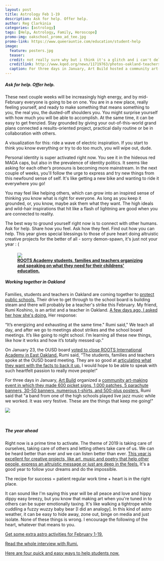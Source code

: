 ```yaml
---
layout: post
title: Astrology Feb 1-19
description: Ask for help. Offer help.
author: Reg Clarkinia
categories: [astrology]
tags: [Help, Astrology, Family, Horoscope]
promo-img: oakschool_promo_ad_tee.jpg
promo-link: https://www.queerauntie.com/education/student-help
image:
  feature: posters.jpg
  teaser:
  credit: not really sure why but i think it's a glitch and i can't delete this with the forwd slash or all hell breaks loose so i leave this here ya know/.
  creditlink: http://www.kqed.org/news/11719763/photos-oakland-teachers-paint-prepare-to-vote-on-strike
  caption: For three days in January, Art Build hosted a community art-making event where they made art for the upcoming teacher's strike in Oakland.
---
```

<h5>Ask for help. Offer help.</h5>
These next couple weeks will be increasingly high energy, and by mid-February everyone is going to be on one. You are in a new place, really feeling yourself, and ready to make something that means something to you, the real you, the dusted-off shoulders you. You might surprise yourself with how much you will be able to accomplish. At the same time, it can be easy to get frenzied. Stay grounded by giving your out-of-this-world grand plans connected a results-oriented project, practical daily routine or be in collaboration with others.

A visualization for this: ride a wave of electric inspiration. If you start to think you know everything or try to do too much, you will wipe out, dude.

Personal identity is super activated right now. You see it in the hideous red MAGA caps, but also in the prevalence of identity politics. It seems like asking for each other’s pronouns is becoming more mainstream. In the next couple of weeks, you'll follow the urge to express and try new things from this newfound sense of self. It's like getting a new bike and wanting to ride it everywhere you go!

You may feel like helping others, which can grow into an inspired sense of thinking you know what is right for everyone. As long as you keep it grounded, or, you know, maybe ask them what they want. The high ideals and wild-hair inspirations that hit like a flash of lightning are good when you are connected to reality.

The best way to ground yourself right now is to connect with other humans. Ask for help. Share how you feel. Ask how they feel. Find out how you can help. This year gives special blessings to those of pure heart doing altruistic creative projects for the better of all - sorry demon-spawn, it's just not your year : (

<figure>
<h4>
<a href="https://www.queerauntie.com/education/student-help"><img src="https://www.queerauntie.com/assets/img/roots_grampa.jpg">
<figcaption>
ROOTS Academy students, families and teachers organizing and speaking on what they need for their childrens' education.
</figcaption>
</a>
</h4>
</figure>

<h5>Working together in Oakland</h5>
Families, students and teachers in Oakland are coming together to <a href="https://www.queerauntie.com/education/school-crisis">protect public schools.</a> Their drive to get through to the school board is building steam and there will probably be a teacher's strike this February. My friend, Rumi Koshino, is an artist and a teacher in Oakland. <a href="https://www.queerauntie.com">A few days ago, I asked her how she's doing.</a> Her response:

“It’s energizing and exhausting at the same time." Rumi said," We teach all day, and after we go to meetings about strikes and the school board meetings. It’s like going to night school. I’m learning all these new things, like how it works and how it’s totally messed up.”

On January 23, the OUSD board <a href="https://www.kqed.org/news/11716967/oaklands-school-closure-plans-off-to-a-rough-start-for-some-parents">voted to close ROOTS International Academy in East Oakland.</a> Rumi said, “The students, families and teachers spoke at the OUSD board meeting. They are so good at <a href="http://ousd.granicus.com/mediaplayer.php?clip_id=1401&fbclid=IwAR0jkimaNOdAAqyba3GYzQrJYGgMIqnIqssfzu0IFFu_PHRmk42x231Lntg">articulating what they want with the facts to back it up.</a> I would hope to be able to speak with such heartfelt passion to really move people!”

For three days in January, <a href="https://justseeds.org/art-build-techniques-for-protest/">Art Build</a> organized a <a href="https://justseeds.org/oea-art-build-stand-with-oakland-teachers-and-students/">community art-making event in which they made 600 picket signs, 1,000 patches, 5 parachute banners, 30-50 banners, numerous t-shirts, and 500-plus posters.</a> Rumi said that "a band from one of the high schools played live jazz music while we worked. It was very festive. These are the things that keep me going!"

<a href="https://www.queerauntie.com/education/student-help"><img src="https://www.queerauntie.com/assets/img/oakschool_promo_ad_gramps.jpg"></a>

<br>
<h5>The year ahead</h5>
Right now is a prime time to activate. The theme of 2019 is taking care of ourselves, taking care of others and letting others take care of us. We can be heard better than ever and we can listen better than ever. <a href="https://justseeds.org/art-build-techniques-for-protest/">This year is excellent for creative projects, like art, music and poetry that help other people, express an altruistic message or just are deep in the feels.</a> It's a good year to follow your dreams and do the impossible.

The recipe for success = patient regular work time + heart is in the right place.

It can sound like I'm saying this year will be all peace and love and hippy dippy easy breezy, but you know that making art when you're tuned in to others can be super emotionally taxing. It's like walking a tightrope while cuddling a fuzzy wuzzy baby bear [I did an analogy]. In this kind of astro weather, it can be easy to hide away, zone out, binge on media and just isolate. None of these things is wrong. I encourage the following of the heart, whatever that means to you.


<a href="https://www.queerauntie.com/astrology/astrology-extra">Get some extra astro activities for February 1-19.</a>

<a href="https://www.queerauntie.com/education/rumi">Read the whole interview with Rumi.</a>

<a href="https://www.queerauntie.com/education/student-help">Here are four quick and easy ways to help students now.</a>
